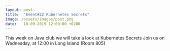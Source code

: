 ```yaml
---
layout: post
title:  "Event#22 Kubernetes Secrets"
image: /assets/images/post.png
date:   18-09-2019 12:00:00 +0200
---
```

This week on Java club we will take a look at Kubernetes Secrets
Join us on Wednesday, at 12:00 in Long Island (Room 805)